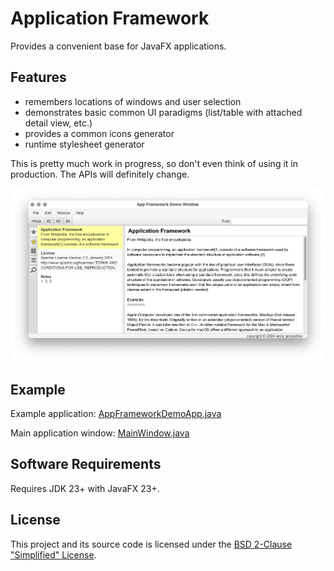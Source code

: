 # Application Framework

Provides a convenient base for JavaFX applications.



## Features

- remembers locations of windows and user selection
- demonstrates basic common UI paradigms (list/table with attached detail view, etc.)
- provides a common icons generator
- runtime stylesheet generator

This is pretty much work in progress, so don't even think of using it in production.  The APIs will definitely change.

![screenshot](doc/screenshot.png)



## Example

Example application:
[AppFrameworkDemoApp.java](src/demo/appfw/AppFrameworkDemoApp.java)

Main application window:
[MainWindow.java](src/demo/appfw/MainWindow.java)



## Software Requirements

Requires JDK 23+ with JavaFX 23+.



## License

This project and its source code is licensed under the [BSD 2-Clause "Simplified" License](LICENSE).


